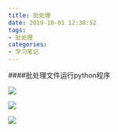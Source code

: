 ```yaml
---
title: 批处理
date: 2019-10-01 12:38:52
tags:
- 批处理
categories:
- 学习笔记
---
```


####批处理文件运行python程序

![](https://cdn.jsdelivr.net/gh/kcyln/ImageHosting@latest/2020/07/28/ad18833c934078075fffe616570a4841.png)

![](https://cdn.jsdelivr.net/gh/kcyln/ImageHosting@latest/2020/07/28/80ab4633e92e0290197446da111dec4f.png)

![](https://cdn.jsdelivr.net/gh/kcyln/ImageHosting@latest/2020/07/28/fdace5bfcad75ffe0b243156ff54f496.png)
